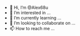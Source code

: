 - 👋 Hi, I’m @Alex68u
- 👀 I’m interested in ...
- 🌱 I’m currently learning ...
- 💞️ I’m looking to collaborate on ...
- 📫 How to reach me ...

<!---
Alex68u/Alex68u is a ✨ special ✨ repository because its `README.md` (this file) appears on your GitHub profile.
You can click the Preview link to take a look at your changes.
--->

